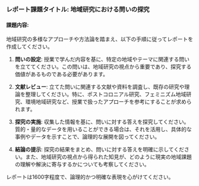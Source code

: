 ### レポート課題タイトル: 地域研究における問いの探究

#### 課題内容:
地域研究の多様なアプローチや方法論を踏まえ、以下の手順に従ってレポートを作成してください。

1. **問いの設定**: 授業で学んだ内容を基に、特定の地域やテーマに関連する問いを立ててください。この問いは、地域研究の視点から重要であり、探究する価値があるものである必要があります。

2. **文献レビュー**: 立てた問いに関連する文献や資料を調査し、既存の研究や理論を整理してください。特に、ポストコロニアル研究、フェミニズム地域研究、環境地域研究など、授業で扱ったアプローチを参考にすることが求められます。

3. **探究の実施**: 収集した情報を基に、問いに対する答えを探究してください。質的・量的なデータを用いることができる場合は、それを活用し、具体的な事例やデータを示すことで、論理的な展開を図ってください。

4. **結論の提示**: 探究の結果をまとめ、問いに対する答えを明確に示してください。また、地域研究の視点から得られた知見が、どのように現実の地域課題の理解や解決に寄与するかについても考察してください。

レポートは1600字程度で、論理的かつ明確な表現を心がけてください。